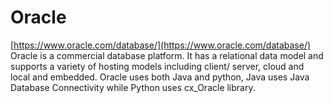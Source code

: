 # Oracle 
[https://www.oracle.com/database/](https://www.oracle.com/database/)
 Oracle is a commercial database platform. It has a relational data model and supports a variety of hosting models including client/ server, cloud and local and embedded. Oracle uses both Java and python, Java uses Java Database Connectivity while Python uses cx_Oracle library. 